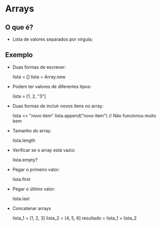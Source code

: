 # Arrays

## O que é?

* Lista de valores separados por virgula;

## Exemplo

* Duas formas de escrever:

    lista = []
    lista = Array.new

* Podem ter valores de diferentes tipos:

    lista = [1, 2, "3"]

* Duas formas de incluir novos itens no array:

    lista << "novo item"
    lista.append("novo item") // Não funcionou muito bem

* Tamanho do array:

    lista.length

* Verificar se o array está vazio:

    lista.empty? 

* Pegar o primeiro valor:

    lista.first

* Pegar o último valor:

    lista.last

* Concatenar arrays

    lista_1 = [1, 2, 3]
    lista_2 = [4, 5, 6]
    resultado = lista_1 + lista_2
    